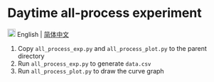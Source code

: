 # Daytime all-process experiment

<img src="https://gw.alipayobjects.com/zos/antfincdn/R8sN%24GNdh6/language.svg" width="18"> English | [简体中文](./README_zh.md)

1. Copy `all_process_exp.py` and `all_process_plot.py` to the parent directory
2. Run `all_process_exp.py` to generate `data.csv`
3. Run `all_process_plot.py` to draw the curve graph